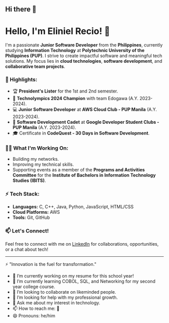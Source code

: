## Hi there 👋

# Hello, I'm Eliniel Recio! 👋

I'm a passionate **Junior Software Developer** from the **Philippines**, currently studying **Information Technology** at **Polytechnic University of the Philippines (PUP)**. I strive to create impactful software and meaningful tech solutions. My focus lies in **cloud technologies**, **software development**, and **collaborative team projects**.

### 🌟 Highlights:
- 🏆 **President's Lister** for the 1st and 2nd semester.
- 🥇 **Technolympics 2024 Champion** with team Edogawa (A.Y. 2023-2024).
- 💻 **Junior Software Developer** at **AWS Cloud Club - PUP Manila** (A.Y. 2023-2024).
- 🚀 **Software Development Cadet** at **Google Developer Student Clubs - PUP Manila** (A.Y. 2023-2024).
- 🎓 Certificate in **CodeQuest - 30 Days in Software Development**.

### 👨‍💻 What I'm Working On:
- Building my networks.
- Improving my technical skills.
- Supporting events as a member of the **Programs and Activities Committee** for the **Institute of Bachelors in Information Technology Studies (IBITS)**.

### ⚡ Tech Stack:
- **Languages:** C, C++, Java, Python, JavaScript, HTML/CSS
- **Cloud Platforms:** AWS
- **Tools:** Git, GitHub

### 📫 Let's Connect!
Feel free to connect with me on [LinkedIn](https://www.linkedin.com/in/recio-eliniel-932521291/) for collaborations, opportunities, or a chat about tech!

---

⚡️ "Innovation is the fuel for transformation."

- 🔭 I’m currently working on my resume for this school year!
- 🌱 I’m currently learning COBOL, SQL, and Networking for my second year college course.
- 👯 I’m looking to collaborate on likeminded people.
- 🤔 I’m looking for help with my professional growth.
- 💬 Ask me about my interest in technology.
- 📫 How to reach me: 🔗
- 😄 Pronouns: he/him

